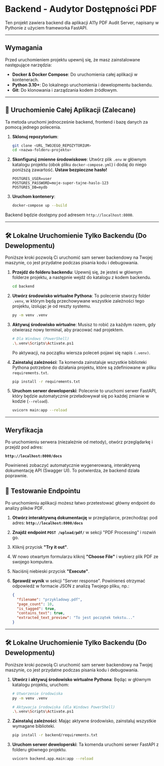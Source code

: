 # Backend - Audytor Dostępności PDF

Ten projekt zawiera backend dla aplikacji A11y PDF Audit Server, napisany w Pythonie z użyciem frameworka FastAPI.

---

## Wymagania

Przed uruchomieniem projektu upewnij się, że masz zainstalowane następujące narzędzia:

* **Docker & Docker Compose**: Do uruchomienia całej aplikacji w kontenerach.
* **Python 3.10+**: Do lokalnego uruchomienia i dewelopmentu backendu.
* **Git**: Do klonowania i zarządzania kodem źródłowym.

---

## 🚀 Uruchomienie Całej Aplikacji (Zalecane)

Ta metoda uruchomi jednocześnie backend, frontend i bazę danych za pomocą jednego polecenia.

1.  **Sklonuj repozytorium**:
    ```bash
    git clone <URL_TWOJEGO_REPOZYTORIUM>
    cd <nazwa-folderu-projektu>
    ```

2.  **Skonfiguruj zmienne środowiskowe**:
    Utwórz plik `.env` w głównym katalogu projektu (obok pliku `docker-compose.yml`) i dodaj do niego poniższą zawartość. **Ustaw bezpieczne hasło!**
    ```env
    POSTGRES_USER=user
    POSTGRES_PASSWORD=moje-super-tajne-haslo-123
    POSTGRES_DB=mydb
    ```

3.  **Uruchom kontenery**:
    ```bash
    docker-compose up --build
    ```

Backend będzie dostępny pod adresem `http://localhost:8000`.

---

## 🛠️ Lokalne Uruchomienie Tylko Backendu (Do Dewelopmentu)

Poniższe kroki pozwolą Ci uruchomić sam serwer backendowy na Twojej maszynie, co jest przydatne podczas pisania kodu i debugowania.

1.  **Przejdź do folderu backendu**:
    Upewnij się, że jesteś w głównym folderze projektu, a następnie wejdź do katalogu z kodem backendu.
    ```bash
    cd backend 
    ```

2.  **Utwórz środowisko wirtualne Pythona**:
    To polecenie stworzy folder `.venv`, w którym będą przechowywane wszystkie zależności tego projektu, izolując je od reszty systemu.
    ```bash
    py -m venv .venv
    ```

3.  **Aktywuj środowisko wirtualne**:
    Musisz to robić za każdym razem, gdy otwierasz nowy terminal, aby pracować nad projektem.
    ```bash
    # Dla Windows (PowerShell)
    .\.venv\Scripts\Activate.ps1
    ```
    Po aktywacji, na początku wiersza poleceń pojawi się napis `(.venv)`.

4.  **Zainstaluj zależności**:
    Ta komenda zainstaluje wszystkie biblioteki Pythona potrzebne do działania projektu, które są zdefiniowane w pliku `requirements.txt`.
    ```bash
    pip install -r requirements.txt
    ```

5.  **Uruchom serwer deweloperski**:
    Polecenie to uruchomi serwer FastAPI, który będzie automatycznie przeładowywał się po każdej zmianie w kodzie (`--reload`).
    ```bash
    uvicorn main:app --reload
    ```

---

## Weryfikacja

Po uruchomieniu serwera (niezależnie od metody), otwórz przeglądarkę i przejdź pod adres:

**`http://localhost:8000/docs`**

Powinieneś zobaczyć automatycznie wygenerowaną, interaktywną dokumentację API (Swagger UI). To potwierdza, że backend działa poprawnie.


## 🧪 Testowanie Endpointu

Po uruchomieniu aplikacji możesz łatwo przetestować główny endpoint do analizy plików PDF.

1.  **Otwórz interaktywną dokumentację** w przeglądarce, przechodząc pod adres:
    **`http://localhost:8000/docs`**

2.  **Znajdź endpoint `POST /upload/pdf/`** w sekcji "PDF Processing" i rozwiń go.

3.  Kliknij przycisk **"Try it out"**.

4.  W nowo otwartym formularzu kliknij **"Choose File"** i wybierz plik PDF ze swojego komputera.

5.  Naciśnij niebieski przycisk **"Execute"**.

6.  **Sprawdź wynik** w sekcji "Server response". Powinieneś otrzymać odpowiedź w formacie JSON z analizą Twojego pliku, np.:
    ```json
    {
      "filename": "przykladowy.pdf",
      "page_count": 10,
      "is_tagged": true,
      "contains_text": true,
      "extracted_text_preview": "To jest początek tekstu..."
    }
    ```


---

## 🛠️ Lokalne Uruchomienie Tylko Backendu (Do Dewelopmentu)

Poniższe kroki pozwolą Ci uruchomić sam serwer backendowy na Twojej maszynie, co jest przydatne podczas pisania kodu i debugowania.

1.  **Utwórz i aktywuj środowisko wirtualne Pythona**:
    Będąc w głównym katalogu projektu, uruchom:
    ```bash
    # Utworzenie środowiska
    py -m venv .venv

    # Aktywacja środowiska (dla Windows PowerShell)
    .\.venv\Scripts\Activate.ps1
    ```

2.  **Zainstaluj zależności**:
    Mając aktywne środowisko, zainstaluj wszystkie wymagane biblioteki.
    ```bash
    pip install -r backend/requirements.txt
    ```

3.  **Uruchom serwer deweloperski**:
    Ta komenda uruchomi serwer FastAPI z folderu głównego projektu.
    ```bash
    uvicorn backend.app.main:app --reload
    ```